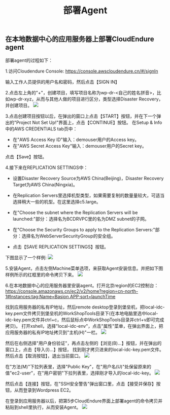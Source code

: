 ﻿---
title: "部署Agent"
chapter: false
weight: 41
---

## 在本地数据中心的应用服务器上部署CloudEndure agent

部署agent的过程如下：

1.访问Cloudendure Console: https://console.awscloudendure.cn/#/signIn

输入工作人员提供的用户名和密码，然后点击【SIGN IN】

2.点击左上角的"+"，创建项目，填写项目名称为wp-dr-<自己的姓名拼音>，比如wp-dr-xyz，从而与其他人做的项目进行区分，类型选择Disaster Recovery，并创建项目。
![](/images/SyncWithCloudEndure/createProject.png)

3.点击创建项目按钮以后，在弹出的窗口上点击【START】按钮，并在下一个弹出的"Project Not Set Up!"界面上，点击【CONTINUE】按钮。
在Setup & Info中的AWS CREDENTIALS tab页中：

* 在"AWS Access Key ID"输入：demouser用户的Access key。
* 在"AWS Secret Access Key"输入：demouser用户的Secret key。

点击【Save】按钮。

4.接下来在REPLICATION SETTINGS中：

* 设置Disaster Recovery Source为AWS China(Beijing)，Disaster Recovery Target为AWS China(Ningxia)。

* 在Replication Servers里选择机型类型，如果需要复制的数量量较大，可适当选择稍大一些的机型。在这里选择c5.large。

* 在"Choose the subnet where the Replication Servers will be launched:"部分：选择名为BCDRVPC里的名为DMZ subnet的子网。

* 在"Choose the Security Groups to apply to the Replication Servers:"部分：选择名为WebServerSecurityGroup的安全组。

* 点击【SAVE REPLICATION SETTINGS】按钮。

下图显示了一个样例:
![](/images/SyncWithCloudEndure/replicationSettings.png)

5.安装Agent，点击左侧Machine菜单选项，来获取Agent安装信息。并把如下图样例所示的红框里的命令拷贝下来。
![](/images/SyncWithCloudEndure/installAgent1.png)

6.在本地数据中心的应用服务器里安装agent。打开北京region的EC2控制台：https://console.amazonaws.cn/ec2/v2/home?region=cn-north-1#Instances:tag:Name=Basion,APP;sort=launchTime

找到应用服务器的私有IP地址，然后remote desktop登录到堡垒机，把local-idc-key.pem文件拷贝到堡垒机的WorkShopTools目录下(在本地电脑里选中local-idc-key.pem文件并ctrl+c，然后鼠标点中WorkShopTools目录并ctrl+v即可完成拷贝)。
打开xshell，选择"local-idc-env"，点击"属性"菜单，在弹出界面上，把应用服务器的私有IP地址拷贝到"主机(H)"一栏。
![](/images/SyncWithCloudEndure/inputSourceIP.png)

然后在右侧选择"用户身份验证"，再点击左侧的【浏览(B)...】按钮，并在弹出的窗口上，点击【导入(I)...】按钮，
找到刚才拷贝进来的local-idc-key.pem文件。然后点击【取消按钮】，退出当前窗口。
![](/images/SyncWithCloudEndure/importKey.png)

在"方法(M)"下拉列表里，选择"Public Key"，在"用户名(U)"处保留原来的值"ec2-user"，在"用户密钥"下拉列表里，选择刚才导入的local-idc-key。
![](/images/SyncWithCloudEndure/loginEC2.png)

然后点击【连接】按钮，在"SSH安全警告"弹出窗口里，点击【接受并保存】按钮，从而登录到Wordpress EC2。

在登录到应用服务器以后，把第5步CloudEndure界面上部署agent的命令拷贝并粘贴到shell里执行，从而安装Agent。
![](/images/SyncWithCloudEndure/installAgent2.png)

